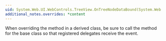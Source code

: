 ```yaml
---
uid: System.Web.UI.WebControls.TreeView.OnTreeNodeDataBound(System.Web.UI.WebControls.TreeNodeEventArgs)
additional_notes.overrides: *content
---
```


<p>When overriding the <xref href="System.Web.UI.WebControls.TreeView.OnTreeNodeDataBound(System.Web.UI.WebControls.TreeNodeEventArgs)"></xref> method in a derived class, be sure to call the <xref href="System.Web.UI.WebControls.TreeView.OnTreeNodeDataBound(System.Web.UI.WebControls.TreeNodeEventArgs)"></xref> method for the base class so that registered delegates receive the event.</p>


